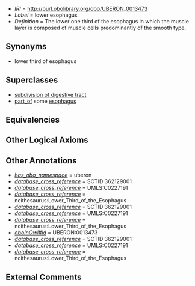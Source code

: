  * *IRI* = http://purl.obolibrary.org/obo/UBERON_0013473
 * *Label* = lower esophagus
 * *Definition* = The lower one third of the esophagus in which the muscle layer is composed of muscle cells predominantly of the smooth type.

## Synonyms

 * lower third of esophagus

## Superclasses

 * [subdivision of digestive tract](../../UBERON/21/UBERON_0004921.md)
 * [part_of](../../BFO/50/BFO_0000050.md) some [esophagus](../../UBERON/43/UBERON_0001043.md)

## Equivalencies


## Other Logical Axioms


## Other Annotations

 * *[has_obo_namespace](../../ce/oboInOwl#hasOBONamespace.md)* = uberon
 * *[database_cross_reference](../../ef/oboInOwl#hasDbXref.md)* = SCTID:362129001
 * *[database_cross_reference](../../ef/oboInOwl#hasDbXref.md)* = UMLS:C0227191
 * *[database_cross_reference](../../ef/oboInOwl#hasDbXref.md)* = ncithesaurus:Lower_Third_of_the_Esophagus
 * *[database_cross_reference](../../ef/oboInOwl#hasDbXref.md)* = SCTID:362129001
 * *[database_cross_reference](../../ef/oboInOwl#hasDbXref.md)* = UMLS:C0227191
 * *[database_cross_reference](../../ef/oboInOwl#hasDbXref.md)* = ncithesaurus:Lower_Third_of_the_Esophagus
 * *[oboInOwl#id](../../id/oboInOwl#id.md)* = UBERON:0013473
 * *[database_cross_reference](../../ef/oboInOwl#hasDbXref.md)* = SCTID:362129001
 * *[database_cross_reference](../../ef/oboInOwl#hasDbXref.md)* = UMLS:C0227191
 * *[database_cross_reference](../../ef/oboInOwl#hasDbXref.md)* = ncithesaurus:Lower_Third_of_the_Esophagus

## External Comments

